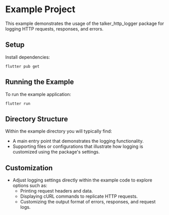 # Example Project

This example demonstrates the usage of the talker_http_logger package for logging HTTP requests, responses, and
errors.

## Setup

Install dependencies:

```shell
flutter pub get
```

## Running the Example

To run the example application:

```shell
flutter run
```

## Directory Structure

Within the example directory you will typically find:

- A main entry point that demonstrates the logging functionality.
- Supporting files or configurations that illustrate how logging is customized using the package's settings.

## Customization

- Adjust logging settings directly within the example code to explore options such as:
    - Printing request headers and data.
    - Displaying cURL commands to replicate HTTP requests.
    - Customizing the output format of errors, responses, and request logs.
